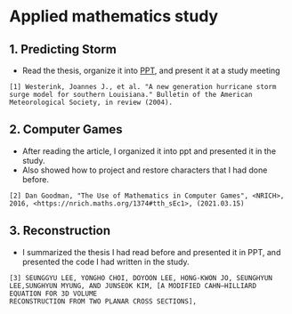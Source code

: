 # Applied mathematics study

## 1. Predicting Storm
- Read the thesis, organize it into [PPT](https://github.com/young3984/Applied_mathematics_study/blob/master/youngmin_1_predicting_storm/predicting_storm_surge.pdf), and present it at a study meeting 
```
[1] Westerink, Joannes J., et al. "A new generation hurricane storm surge model for southern Louisiana." Bulletin of the American Meteorological Society, in review (2004).
```

## 2. Computer Games
- After reading the article, I organized it into ppt and presented it in the study.
- Also showed how to project and restore characters that I had done before.
```
[2] Dan Goodman, "The Use of Mathematics in Computer Games", <NRICH>, 2016, <https://nrich.maths.org/1374#tth_sEc1>, (2021.03.15)
```

## 3. Reconstruction
- I summarized the thesis I had read before and presented it in PPT, and presented the code I had written in the study.
```
[3] SEUNGGYU LEE, YONGHO CHOI, DOYOON LEE, HONG-KWON JO, SEUNGHYUN LEE,SUNGHYUN MYUNG, AND JUNSEOK KIM, [A MODIFIED CAHN–HILLIARD EQUATION FOR 3D VOLUME
RECONSTRUCTION FROM TWO PLANAR CROSS SECTIONS], 
```
